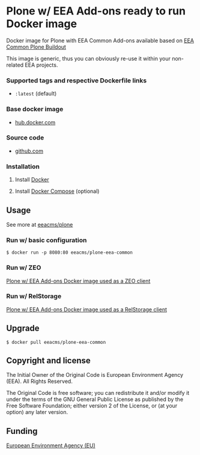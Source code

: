 # Plone w/ EEA Add-ons ready to run Docker image

Docker image for Plone with EEA Common Add-ons available based on
[EEA Common Plone Buildout](https://github.com/eea/eea.plonebuildout.core)

This image is generic, thus you can obviously re-use it within
your non-related EEA projects.

### Supported tags and respective Dockerfile links

  - `:latest` (default)

### Base docker image

 - [hub.docker.com](https://registry.hub.docker.com/r/eeacms/plone-eea-common)

### Source code

  - [github.com](http://github.com/eea/eea.docker.plone-eea-common)

### Installation

1. Install [Docker](https://www.docker.com/)

2. Install [Docker Compose](https://docs.docker.com/compose/) (optional)

## Usage

See more at [eeacms/plone](https://github.com/eea/eea.docker.plone)


### Run w/ basic configuration

    $ docker run -p 8080:80 eeacms/plone-eea-common


### Run w/ ZEO

[Plone w/ EEA Add-ons Docker image used as a ZEO client](https://github.com/eea/eea.docker.plone-eea-common/tree/master/zeo/README.md)


### Run w/ RelStorage

[Plone w/ EEA Add-ons Docker image used as a RelStorage client](https://github.com/eea/eea.docker.plone-eea-common/tree/master/relstorage/README.md)


## Upgrade

    $ docker pull eeacms/plone-eea-common

## Copyright and license

The Initial Owner of the Original Code is European Environment Agency (EEA).
All Rights Reserved.

The Original Code is free software;
you can redistribute it and/or modify it under the terms of the GNU
General Public License as published by the Free Software Foundation;
either version 2 of the License, or (at your option) any later
version.

## Funding

[European Environment Agency (EU)](http://eea.europa.eu)

